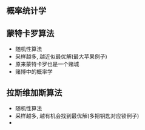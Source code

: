 
## 概率统计学

## 蒙特卡罗算法
- 随机性算法
- 采样越多, 越近似最优解(最大苹果例子)
- 原来蒙特卡罗也是一个赌城
- 赌博中的概率学 

## 拉斯维加斯算法
- 随机性算法
- 采样越多, 越有机会找到最优解(多把钥匙对应锁例子)
-
